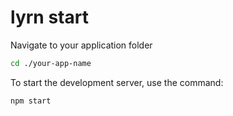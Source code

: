 # lyrn start

Navigate to your application folder

```bash
cd ./your-app-name
```

To start the development server, use the command:

```bash
npm start
```